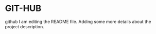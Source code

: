 # GIT-HUB
github
I am editing the README file. Adding some more details about the project description.
